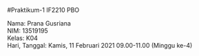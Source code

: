 #Praktikum-1 IF2210 PBO

Nama: Prana Gusriana <br>
NIM: 13519195 <br>
Kelas: K04 <br>
Hari, Tanggal: Kamis, 11 Februari 2021 09.00-11.00 (Minggu ke-4)